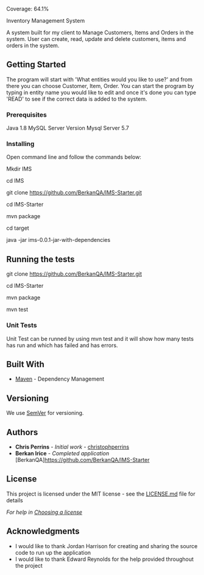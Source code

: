 Coverage: 64.1%

Inventory Management System

A system built for my client to Manage Customers, Items and Orders in the system. User can create, read, update and delete customers, items and orders in the system. 

## Getting Started

The program will start with 'What entities would you like to use?' and from there you can choose Customer, Item, Order. You can start the program by typing in entity name you would like to edit and once it's done you can type 'READ' to see if the correct data is added to the system. 

### Prerequisites

Java 1.8 MySQL Server Version
Mysql Server 5.7

### Installing
Open command line and follow the commands below:

Mkdir IMS

cd IMS

git clone https://github.com/BerkanQA/IMS-Starter.git

cd IMS-Starter

mvn package

cd target

java -jar ims-0.0.1-jar-with-dependencies


## Running the tests

git clone https://github.com/BerkanQA/IMS-Starter.git

cd IMS-Starter

mvn package

mvn test

### Unit Tests 

Unit Test can be runned by using mvn test and it will show how many tests has run and which has failed and has errors.


## Built With

* [Maven](https://maven.apache.org/) - Dependency Management

## Versioning

We use [SemVer](http://semver.org/) for versioning.

## Authors

* **Chris Perrins** - *Initial work* - [christophperrins](https://github.com/christophperrins)
* **Berkan Irice** - *Completed application* [BerkanQA]https://github.com/BerkanQA/IMS-Starter
## License

This project is licensed under the MIT license - see the [LICENSE.md](LICENSE.md) file for details 

*For help in [Choosing a license](https://choosealicense.com/)*

## Acknowledgments

* I would like to thank Jordan Harrison for creating and sharing the source code to run up the application
* I would like to thank Edward Reynolds for the help provided throughout the project 
